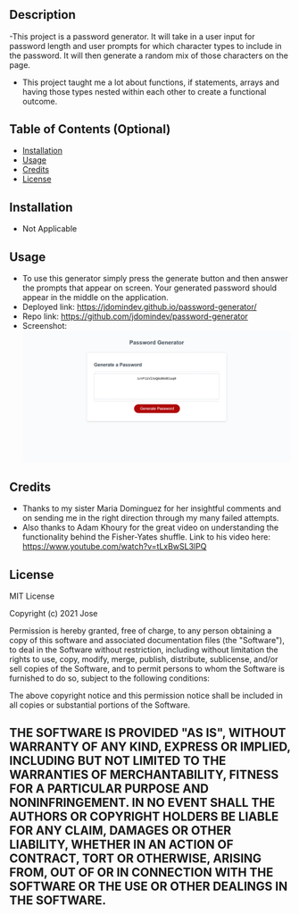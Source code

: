 # <Password-Generator>
## Description
-This project is a password generator. It will take in a user input for password length and user prompts for which character types to include in the password. It will then generate a random mix of those characters on the page.

- This project taught me a lot about functions, if statements, arrays and having those types nested within each other to create a functional outcome.
## Table of Contents (Optional)
- [Installation](#installation)
- [Usage](#usage)
- [Credits](#credits)
- [License](#license)
## Installation
- Not Applicable
## Usage
- To use this generator simply press the generate button and then answer the prompts that appear on screen. Your generated password should appear in the middle on the application.
- Deployed link: https://jdomindev.github.io/password-generator/
- Repo link: https://github.com/jdomindev/password-generator
- Screenshot:
    ![Screenshot](./assets/images/screenshot.png)
## Credits
- Thanks to my sister Maria Dominguez for her insightful comments and on sending me in the right direction through my many failed attempts.
- Also thanks to Adam Khoury for the great video on understanding the functionality behind the Fisher-Yates shuffle. Link to his video here: https://www.youtube.com/watch?v=tLxBwSL3lPQ
## License
MIT License

Copyright (c) 2021 Jose

Permission is hereby granted, free of charge, to any person obtaining a copy
of this software and associated documentation files (the "Software"), to deal
in the Software without restriction, including without limitation the rights
to use, copy, modify, merge, publish, distribute, sublicense, and/or sell
copies of the Software, and to permit persons to whom the Software is
furnished to do so, subject to the following conditions:

The above copyright notice and this permission notice shall be included in all
copies or substantial portions of the Software.

THE SOFTWARE IS PROVIDED "AS IS", WITHOUT WARRANTY OF ANY KIND, EXPRESS OR
IMPLIED, INCLUDING BUT NOT LIMITED TO THE WARRANTIES OF MERCHANTABILITY,
FITNESS FOR A PARTICULAR PURPOSE AND NONINFRINGEMENT. IN NO EVENT SHALL THE
AUTHORS OR COPYRIGHT HOLDERS BE LIABLE FOR ANY CLAIM, DAMAGES OR OTHER
LIABILITY, WHETHER IN AN ACTION OF CONTRACT, TORT OR OTHERWISE, ARISING FROM,
OUT OF OR IN CONNECTION WITH THE SOFTWARE OR THE USE OR OTHER DEALINGS IN THE
SOFTWARE.
---